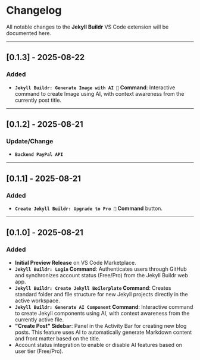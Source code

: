 # Changelog

All notable changes to the **Jekyll Buildr** VS Code extension will be documented here.

---

## [0.1.3] - 2025-08-22

### Added

* **`Jekyll Buildr: Generate Image with AI 👑` Command**: Interactive command to create Image using AI, with context awareness from the currently post title.
---

## [0.1.2] - 2025-08-21

### Update/Change

* **`Backend PayPal API`**
---

## [0.1.1] - 2025-08-21

### Added

* **`Create Jekyll Buildr: Upgrade to Pro 👑` Command** button.
---

## [0.1.0] - 2025-08-21

### Added

* **Initial Preview Release** on VS Code Marketplace.
* **`Jekyll Buildr: Login` Command**: Authenticates users through GitHub and synchronizes account status (Free/Pro) from the Jekyll Buildr web app.
* **`Jekyll Buildr: Create Jekyll Boilerplate` Command**: Creates standard folder and file structure for new Jekyll projects directly in the active workspace.
* **`Jekyll Buildr: Generate AI Component` Command**: Interactive command to create Jekyll components using AI, with context awareness from the currently active file.
* **"Create Post" Sidebar**: Panel in the Activity Bar for creating new blog posts. This feature uses AI to automatically generate Markdown content and front matter based on the title.
* Account status integration to enable or disable AI features based on user tier (Free/Pro).
